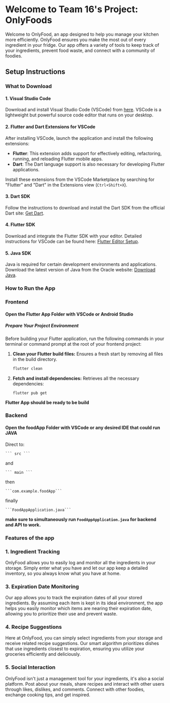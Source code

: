 # Welcome to Team 16's Project: OnlyFoods

Welcome to OnlyFood, an app designed to help you manage your kitchen more efficiently. OnlyFood ensures you make the most out of every ingredient in your fridge. Our app offers a variety of tools to keep track of your ingredients, prevent food waste, and connect with a community of foodies.

## Setup Instructions

### What to Download

#### 1. Visual Studio Code
Download and install Visual Studio Code (VSCode) from [here](https://code.visualstudio.com/). VSCode is a lightweight but powerful source code editor that runs on your desktop.

#### 2. Flutter and Dart Extensions for VSCode
After installing VSCode, launch the application and install the following extensions:
- **Flutter**: This extension adds support for effectively editing, refactoring, running, and reloading Flutter mobile apps.
- **Dart**: The Dart language support is also necessary for developing Flutter applications.

Install these extensions from the VSCode Marketplace by searching for "Flutter" and "Dart" in the Extensions view (`Ctrl+Shift+X`).

#### 3. Dart SDK
Follow the instructions to download and install the Dart SDK from the official Dart site: [Get Dart](https://dart.dev/get-dart).

#### 4. Flutter SDK
Download and integrate the Flutter SDK with your editor. Detailed instructions for VSCode can be found here: [Flutter Editor Setup](https://docs.flutter.dev/get-started/editor?tab=vscode).

#### 5. Java SDK
Java is required for certain development environments and applications. Download the latest version of Java from the Oracle website: [Download Java](https://www.oracle.com/java/technologies/downloads/).

### How to Run the App

### Frontend

#### Open the Flutter App Folder with VSCode or Android Studio

##### Prepare Your Project Environment
Before building your Flutter application, run the following commands in your terminal or command prompt at the root of your frontend project:

1. **Clean your Flutter build files:**
   Ensures a fresh start by removing all files in the build directory.
   ```bash
   flutter clean
2. **Fetch and install dependencies:**
   Retrieves all the necessary dependencies:
   ```base
   flutter pub get
   
**Flutter App should be ready to be build**

### Backend

#### Open the foodApp Folder with VSCode or any desired IDE that could run JAVA

Direct to:

    ``` src ```
    
   and
    
    ``` main ```
   then
   
    ```com.example.foodApp```
   finally
   
    ```FoodAppApplication.java```
**make sure to simultaneously run ```FoodAppApplication.java``` for backend and API to work.**
    
### Features of the app
### 1. **Ingredient Tracking**

   OnlyFood allows you to easily log and monitor all the ingredients in your storage. Simply enter what you have and let     our app keep a detailed inventory, so you always know what you have at home.

### 3. **Expiration Date Monitoring**

   Our app allows you to track the expiration dates of all your stored ingredients. By assuming each item is kept in its     ideal environment, the app helps you easily monitor which items are nearing their expiration date, allowing you to prioritize their use and prevent waste.

### 4. **Recipe Suggestions**

 Here at OnlyFood, you can simply select ingredients from your storage and receive related recipe suggestions. Our smart algorithm prioritizes dishes that use ingredients closest to expiration, ensuring you utilize your groceries efficiently and deliciously.

### 5. **Social Interaction**

   OnlyFood isn't just a management tool for your ingredients, it's also a social platform. Post about your meals, share recipes and interact with other users through likes, dislikes, and comments. Connect with other foodies, exchange cooking tips, and get inspired.
